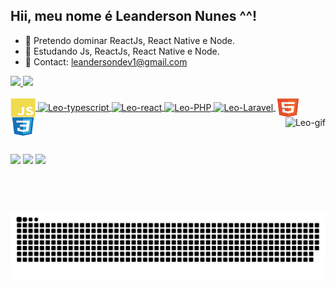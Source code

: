 ## Hii, meu nome é Leanderson Nunes ^^!

- 🔭 Pretendo dominar ReactJs, React Native e Node.
- 🌱 Estudando Js, ReactJs, React Native e Node.
- 📩 Contact: leandersondev1@gmail.com

<div>
  <a href="https://beacons.ai/Leanderson01">
  <img height="180em" src="https://github-readme-stats.vercel.app/api?username=Leanderson01&show_icons=true&theme=tokyonight&include_all_commits=true&count_private=true"/>
  <img height="180em" src="https://github-readme-stats.vercel.app/api/top-langs/?username=Leanderson01&layout=compact&langs_count=16&theme=tokyonight"/>
</div>
  
<div style="display: inline_block"><br>
  <img align="center" alt="Leo-Js" height="30" width="40" src="https://raw.githubusercontent.com/devicons/devicon/master/icons/javascript/javascript-plain.svg">
  <img align="center" alt="Leo-typescript" height="30" width="40" src="https://cdn.jsdelivr.net/gh/devicons/devicon/icons/typescript/typescript-original.svg" />
  <img align="center" alt="Leo-react" height="30" width="40" src="https://cdn.jsdelivr.net/gh/devicons/devicon/icons/react/react-original.svg" />
  <img align="center" alt="Leo-PHP" height="50" width="55" src="https://cdn.jsdelivr.net/gh/devicons/devicon/icons/php/php-original.svg">
  <img align="center" alt="Leo-Laravel" height="35" width="30" src="https://cdn.jsdelivr.net/gh/devicons/devicon/icons/laravel/laravel-plain.svg">
  <img align="center" alt="Leo-HTML" height="30" width="40" src="https://raw.githubusercontent.com/devicons/devicon/master/icons/html5/html5-original.svg">
  <img align="center" alt="Leo-CSS" height="30" width="40" src="https://raw.githubusercontent.com/devicons/devicon/master/icons/css3/css3-original.svg">
  <img align="right" alt="Leo-gif" height="150" src="https://uploads.spiritfanfiction.com/fanfics/capitulos/202106/imagine-sasori--pertenco-apenas-a-voce-22560438-260620211856.gif">
</div>
  
##
  
<div>
  <a href="https://instagram.com/leanderson_rocha" target="_blank"><img src="https://img.shields.io/badge/-Instagram-%23E4405F?style=for-the-badge&logo=instagram&logoColor=white" target="_blank"></a>
  <a href = "mailto:leandersonnunes.alu.lmb@gmail.com"><img src="https://img.shields.io/badge/Gmail-D14836?style=for-the-badge&logo=gmail&logoColor=white" target="_blank"></a>
  <a href="https://www.linkedin.com/in/leandersonnunes" target="_blank"><img src="https://img.shields.io/badge/-LinkedIn-%230077B5?style=for-the-badge&logo=linkedin&logoColor=white" target="_blank"></a>   
</div>

![Snake animation](https://github.com/Leanderson01/Leanderson01/blob/output/github-contribution-grid-snake.svg)
